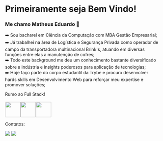 # Primeiramente seja Bem Vindo!
### Me chamo Matheus Eduardo 🤙



➡️ Sou bacharel em Ciência da Computação com MBA Gestão Empresarial;<br>
➡️ Já trabalhei na área de Logística e Segurança Privada como operador de campo da transportadora multinacional Brink's, atuando em diversas funções entre elas a manutenção de cofres;<br>
➡️ Todo este background me deu um conhecimento bastante diversificado sobre a indústria e insights poderosos para aplicação de tecnologias;<br>
➡️ Hoje faço parte do corpo estudantil da Trybe e procuro desenvolver hards skills em Desenvolvimento Web para reforçar meu expertise e promover soluções;<br>

Rumo ao Full Stack!<br>
<br>
<img src="https://cdn.jsdelivr.net/gh/devicons/devicon/icons/javascript/javascript-plain.svg" height="50" width="50"/><img src="https://cdn.jsdelivr.net/gh/devicons/devicon/icons/html5/html5-original-wordmark.svg" height="50" width="50"/><img src="https://cdn.jsdelivr.net/gh/devicons/devicon/icons/css3/css3-original-wordmark.svg" height="50" width="50"/>

Contatos:
<div>
<a href = "matheuseduardo.jp@gmail.com"><img src="https://img.shields.io/badge/Gmail-D14836?style=for-the-badge&logo=gmail&logoColor=white" target="_blank"></a>
<a href="https://www.linkedin.com/in/matheus-azevedo-b06289221/" target="_blank"><img src="https://img.shields.io/badge/-LinkedIn-%230077B5?style=for-the-badge&logo=linkedin&logoColor=white" target="_blank"></a>   
</div>
